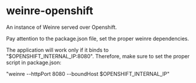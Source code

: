 # weinre-openshift

An instance of Weinre served over Openshift.

Pay attention to the package.json file, set the proper weinre dependencies.

The application will work only if it binds to "$OPENSHIFT_INTERNAL_IP:8080". Therefore, make sure to set the proper script in package.json:

"weinre --httpPort 8080 --boundHost $OPENSHIFT_INTERNAL_IP"